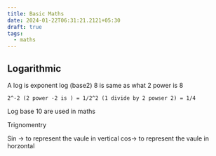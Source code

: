 ```yaml
---
title: Basic Maths
date: 2024-01-22T06:31:21.2121+05:30
draft: true
tags:
  - maths
---
```



## Logarithmic

A log is exponent log (base2) 8 is same as what 2 power is 8 

```
2^-2 (2 power -2 is ) = 1/2^2 (1 divide by 2 powser 2) = 1/4 
```


Log base 10 are used in maths



Trignomentry

Sin -> to represent the vaule in vertical
cos-> to represent the vaule in horzontal


